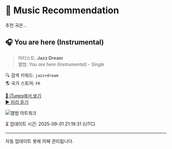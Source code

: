 
# 🎵 Music Recommendation

추천 곡은...

## 🎧 You are here (Instrumental)  
> 아티스트: **Jazz Dream**  
> 앨범: _You are here (Instrumental) - Single_  

🔍 검색 키워드: `jazz+dream`  
🌎 국가 스토어: `FR`

[🔗 iTunes에서 보기](https://music.apple.com/fr/album/you-are-here-instrumental/1799576467?i=1799576468&uo=4)  
[▶️ 미리 듣기](https://audio-ssl.itunes.apple.com/itunes-assets/AudioPreview211/v4/66/8f/e9/668fe9a6-0ccf-a541-f7be-2f5b07e7c61c/mzaf_6574299170719394562.plus.aac.p.m4a)

![앨범 아트워크](https://is1-ssl.mzstatic.com/image/thumb/Music221/v4/b4/4d/f2/b44df291-d2cc-7568-3291-231f5af685c7/artwork.jpg/100x100bb.jpg)

⏳ 업데이트 시간: 2025-09-01 21:19:31 (UTC)

---
자동 업데이트 봇에 의해 관리됩니다.

